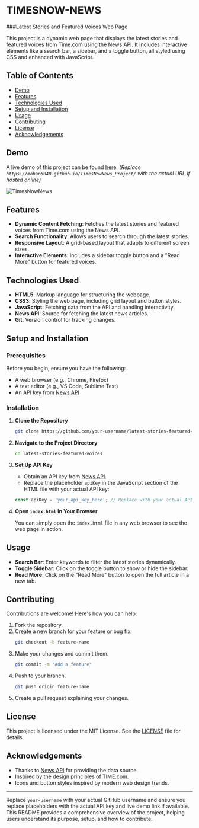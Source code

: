 

# TIMESNOW-NEWS  
###Latest Stories and Featured Voices Web Page

This project is a dynamic web page that displays the latest stories and featured voices from Time.com using the News API. It includes interactive elements like a search bar, a sidebar, and a toggle button, all styled using CSS and enhanced with JavaScript.

## Table of Contents

- [Demo](#demo)
- [Features](#features)
- [Technologies Used](#technologies-used)
- [Setup and Installation](#setup-and-installation)
- [Usage](#usage)
- [Contributing](#contributing)
- [License](#license)
- [Acknowledgements](#acknowledgements)

## Demo

A live demo of this project can be found [here](#). *(Replace `https://mohan6040.github.io/TimesNowNews_Project/` with the actual URL if hosted online)*


![TimesNowNews](https://github.com/user-attachments/assets/f7b78a6d-202e-4fd4-9a74-96d5881f8700)



## Features

- **Dynamic Content Fetching**: Fetches the latest stories and featured voices from Time.com using the News API.
- **Search Functionality**: Allows users to search through the latest stories.
- **Responsive Layout**: A grid-based layout that adapts to different screen sizes.
- **Interactive Elements**: Includes a sidebar toggle button and a "Read More" button for featured voices.

## Technologies Used

- **HTML5**: Markup language for structuring the webpage.
- **CSS3**: Styling the web page, including grid layout and button styles.
- **JavaScript**: Fetching data from the API and handling interactivity.
- **News API**: Source for fetching the latest news articles.
- **Git**: Version control for tracking changes.

## Setup and Installation

### Prerequisites

Before you begin, ensure you have the following:

- A web browser (e.g., Chrome, Firefox)
- A text editor (e.g., VS Code, Sublime Text)
- An API key from [News API](https://newsapi.org/)

### Installation

1. **Clone the Repository**

    ```bash
    git clone https://github.com/your-username/latest-stories-featured-voices.git
    ```

2. **Navigate to the Project Directory**

    ```bash
    cd latest-stories-featured-voices
    ```

3. **Set Up API Key**

    - Obtain an API key from [News API](https://newsapi.org/).
    - Replace the placeholder `apiKey` in the JavaScript section of the HTML file with your actual API key:

    ```javascript
    const apiKey = 'your_api_key_here'; // Replace with your actual API key
    ```

4. **Open `index.html` in Your Browser**

    You can simply open the `index.html` file in any web browser to see the web page in action.

## Usage

- **Search Bar**: Enter keywords to filter the latest stories dynamically.
- **Toggle Sidebar**: Click on the toggle button to show or hide the sidebar.
- **Read More**: Click on the "Read More" button to open the full article in a new tab.

## Contributing

Contributions are welcome! Here's how you can help:

1. Fork the repository.
2. Create a new branch for your feature or bug fix.
    ```bash
    git checkout -b feature-name
    ```
3. Make your changes and commit them.
    ```bash
    git commit -m "Add a feature"
    ```
4. Push to your branch.
    ```bash
    git push origin feature-name
    ```
5. Create a pull request explaining your changes.

## License

This project is licensed under the MIT License. See the [LICENSE](LICENSE) file for details.

## Acknowledgements

- Thanks to [News API](https://newsapi.org/) for providing the data source.
- Inspired by the design principles of TIME.com.
- Icons and button styles inspired by modern web design trends.

---

Replace `your-username` with your actual GitHub username and ensure you replace placeholders with the actual API key and live demo link if available. This README provides a comprehensive overview of the project, helping users understand its purpose, setup, and how to contribute.
